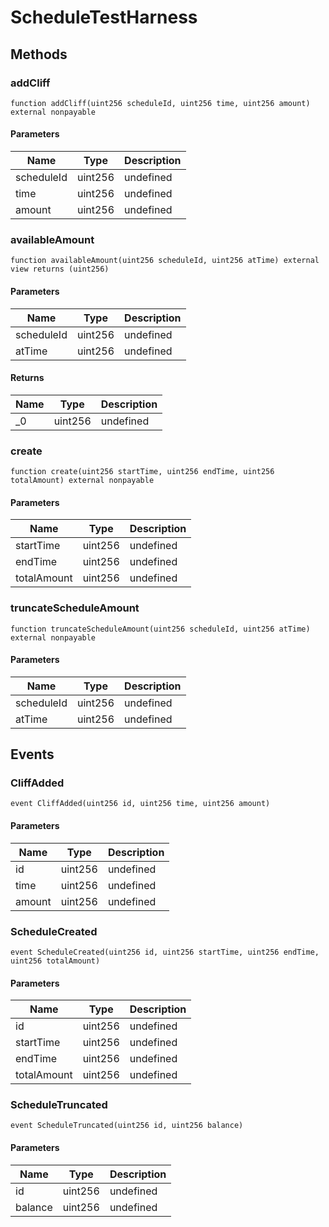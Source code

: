# ScheduleTestHarness









## Methods

### addCliff

```solidity
function addCliff(uint256 scheduleId, uint256 time, uint256 amount) external nonpayable
```





#### Parameters

| Name | Type | Description |
|---|---|---|
| scheduleId | uint256 | undefined
| time | uint256 | undefined
| amount | uint256 | undefined

### availableAmount

```solidity
function availableAmount(uint256 scheduleId, uint256 atTime) external view returns (uint256)
```





#### Parameters

| Name | Type | Description |
|---|---|---|
| scheduleId | uint256 | undefined
| atTime | uint256 | undefined

#### Returns

| Name | Type | Description |
|---|---|---|
| _0 | uint256 | undefined

### create

```solidity
function create(uint256 startTime, uint256 endTime, uint256 totalAmount) external nonpayable
```





#### Parameters

| Name | Type | Description |
|---|---|---|
| startTime | uint256 | undefined
| endTime | uint256 | undefined
| totalAmount | uint256 | undefined

### truncateScheduleAmount

```solidity
function truncateScheduleAmount(uint256 scheduleId, uint256 atTime) external nonpayable
```





#### Parameters

| Name | Type | Description |
|---|---|---|
| scheduleId | uint256 | undefined
| atTime | uint256 | undefined



## Events

### CliffAdded

```solidity
event CliffAdded(uint256 id, uint256 time, uint256 amount)
```





#### Parameters

| Name | Type | Description |
|---|---|---|
| id  | uint256 | undefined |
| time  | uint256 | undefined |
| amount  | uint256 | undefined |

### ScheduleCreated

```solidity
event ScheduleCreated(uint256 id, uint256 startTime, uint256 endTime, uint256 totalAmount)
```





#### Parameters

| Name | Type | Description |
|---|---|---|
| id  | uint256 | undefined |
| startTime  | uint256 | undefined |
| endTime  | uint256 | undefined |
| totalAmount  | uint256 | undefined |

### ScheduleTruncated

```solidity
event ScheduleTruncated(uint256 id, uint256 balance)
```





#### Parameters

| Name | Type | Description |
|---|---|---|
| id  | uint256 | undefined |
| balance  | uint256 | undefined |



